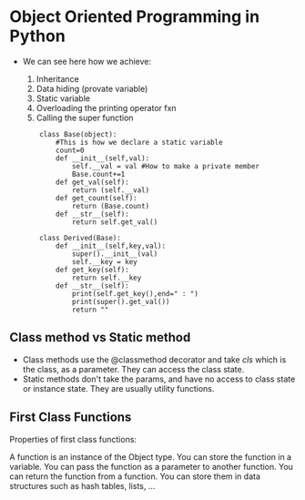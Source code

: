 # Object Oriented Programming in Python
- We can see here how we achieve:
	1. Inheritance
	2. Data hiding (provate variable)
	3. Static variable
	4. Overloading the printing operator fxn
	5. Calling the super function
	
	```
		class Base(object):
		    #This is how we declare a static variable
		    count=0
		    def __init__(self,val):
		        self.__val = val #How to make a private member
		        Base.count+=1
		    def get_val(self):
		        return (self.__val)
		    def get_count(self):
		        return (Base.count)
		    def __str__(self):
		        return self.get_val()

		class Derived(Base):
		    def __init__(self,key,val):
		        super().__init__(val)
		        self.__key = key
		    def get_key(self):
		        return self.__key
		    def __str__(self):
		        print(self.get_key(),end=" : ")
		        print(super().get_val())
		        return ""

	```
## Class method vs Static method
- Class methods use the @classmethod decorator and take *cls* which is the class, as a parameter. They can access the class state.
- Static methods don't take the params, and have no access to class state or instance state. They are usually utility functions.

## First Class Functions
Properties of first class functions:

A function is an instance of the Object type.
You can store the function in a variable.
You can pass the function as a parameter to another function.
You can return the function from a function.
You can store them in data structures such as hash tables, lists, …

